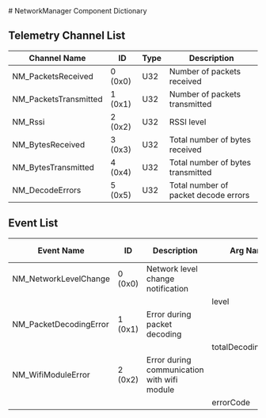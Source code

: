 <title>NetworkManager Component Dictionary</title>
# NetworkManager Component Dictionary


## Telemetry Channel List

|Channel Name|ID|Type|Description|
|---|---|---|---|
|NM_PacketsReceived|0 (0x0)|U32|Number of packets received|
|NM_PacketsTransmitted|1 (0x1)|U32|Number of packets transmitted|
|NM_Rssi|2 (0x2)|U32|RSSI level|
|NM_BytesReceived|3 (0x3)|U32|Total number of bytes received|
|NM_BytesTransmitted|4 (0x4)|U32|Total number of bytes transmitted|
|NM_DecodeErrors|5 (0x5)|U32|Total number of packet decode errors|

## Event List

|Event Name|ID|Description|Arg Name|Arg Type|Arg Size|Description
|---|---|---|---|---|---|---|
|NM_NetworkLevelChange|0 (0x0)|Network level change notification| | | | |
| | | |level|U8|||
|NM_PacketDecodingError|1 (0x1)|Error during packet decoding| | | | |
| | | |totalDecodingErrors|U32|||
|NM_WifiModuleError|2 (0x2)|Error during communication with wifi module| | | | |
| | | |errorCode|U16|||
